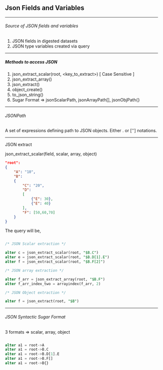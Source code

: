 ## Json Fields and Variables
----
###### Source of JSON fields and variables

1. JSON fields in digested datasets
2. JSON type variables created via query

----
##### Methods to access JSON
1. json_extract_scalar(root, <key_to_extract>) [ Case Sensitive  ]
2. json_extract_array()
3. json_extract()
4. object_create()
5. to_json_string()
6. Sugar Format => jsonScalarPath, jsonArrayPath[], jsonObjPath{}

----
###### JSONPath

A set of expressions defining path to JSON objects. Either . or [''] notations.

----

JSON extract 

json_extract_scalar(field, scalar, array, object)

```json
"root":
{
	"A": "10",
	"B":
	{
		"C": "20",
		"D": 
		[
			{"E": 30},
			{"E": 40}
		],
		"F": [50,60,70]
	}
}
```

The query will be,

```sql

/* JSON Scalar extraction */

alter c = json_extract_scalar(root, "$B.C")
alter e = json_extract_scalar(root, "$B.D[1].E")
alter f = json_extract_scalar(root, "$B.F[2]")

/* JSON array extraction */

alter f_arr = json_extract_array(root, "$B.F")
alter f_arr_index_two = arrayindex(f_arr, 2)

/* JSON Object extraction */

alter f = json_extract(root, "$B")
```

----

###### JSON Syntactic Sugar Format

3 formats => scalar, array, object

```sql

alter a1 = root->A
alter a1 = root->B.C
alter a1 = root->B.D[1].E
alter a1 = root->B.F[]
alter a1 = root->B{}

```